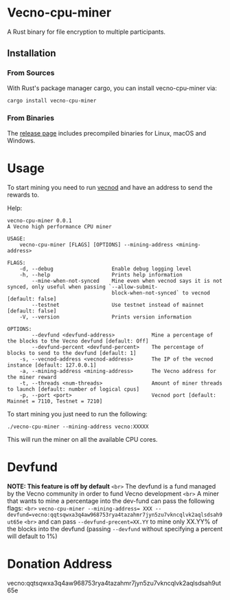 # Vecno-cpu-miner

A Rust binary for file encryption to multiple participants.

## Installation

### From Sources

With Rust's package manager cargo, you can install vecno-cpu-miner via:

```sh
cargo install vecno-cpu-miner
```

### From Binaries

The [release page](https://github.com/Vecno-Foundation/vecno-cpu-miner/releases) includes precompiled binaries for Linux, macOS and Windows.

# Usage

To start mining you need to run [vecnod](https://github.com/Vecno-Foundation/vecnod) and have an address to send the rewards to.

Help:

```
vecno-cpu-miner 0.0.1
A Vecno high performance CPU miner

USAGE:
    vecno-cpu-miner [FLAGS] [OPTIONS] --mining-address <mining-address>

FLAGS:
    -d, --debug                   Enable debug logging level
    -h, --help                    Prints help information
        --mine-when-not-synced    Mine even when vecnod says it is not synced, only useful when passing `--allow-submit-
                                  block-when-not-synced` to vecnod  [default: false]
        --testnet                 Use testnet instead of mainnet [default: false]
    -V, --version                 Prints version information

OPTIONS:
        --devfund <devfund-address>            Mine a percentage of the blocks to the Vecno devfund [default: Off]
        --devfund-percent <devfund-percent>    The percentage of blocks to send to the devfund [default: 1]
    -s, --vecnod-address <vecnod-address>      The IP of the vecnod instance [default: 127.0.0.1]
    -a, --mining-address <mining-address>      The Vecno address for the miner reward
    -t, --threads <num-threads>                Amount of miner threads to launch [default: number of logical cpus]
    -p, --port <port>                          Vecnod port [default: Mainnet = 7110, Testnet = 7210]
```

To start mining you just need to run the following:

`./vecno-cpu-miner --mining-address vecno:XXXXX`

This will run the miner on all the available CPU cores.

# Devfund

**NOTE: This feature is off by default** `<br>`
The devfund is a fund managed by the Vecno community in order to fund Vecno development `<br>`
A miner that wants to mine a percentage into the dev-fund can pass the following flags: `<br>`
`vecno-cpu-miner --mining-address= XXX --devfund=vecno:qqtsqwxa3q4aw968753rya4tazahmr7jyn5zu7vkncqlvk2aqlsdsah9ut65e` `<br>`
and can pass `--devfund-precent=XX.YY` to mine only XX.YY% of the blocks into the devfund (passing `--devfund` without specifying a percent will default to 1%)

# Donation Address

vecno:qqtsqwxa3q4aw968753rya4tazahmr7jyn5zu7vkncqlvk2aqlsdsah9ut65e

